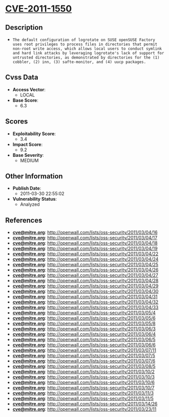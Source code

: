 
# [CVE-2011-1550](http://openwall.com/lists/oss-security/2011/03/04/16)

## Description

- `The default configuration of logrotate on SUSE openSUSE Factory uses root privileges to process files in directories that permit non-root write access, which allows local users to conduct symlink and hard link attacks by leveraging logrotate's lack of support for untrusted directories, as demonstrated by directories for the (1) cobbler, (2) inn, (3) safte-monitor, and (4) uucp packages.`

## Cvss Data

- **Access Vector**:
  - LOCAL
- **Base Score**:
  - 6.3

## Scores

- **Exploitability Score**:
  - 3.4
- **Impact Score**:
  - 9.2
- **Base Severity**:
  - MEDIUM

## Other Information

- **Publish Date**:
  - 2011-03-30 22:55:02
- **Vulnerability Status**:
  - Analyzed

## References

- **cve@mitre.org**: http://openwall.com/lists/oss-security/2011/03/04/16
- **cve@mitre.org**: http://openwall.com/lists/oss-security/2011/03/04/17
- **cve@mitre.org**: http://openwall.com/lists/oss-security/2011/03/04/18
- **cve@mitre.org**: http://openwall.com/lists/oss-security/2011/03/04/19
- **cve@mitre.org**: http://openwall.com/lists/oss-security/2011/03/04/22
- **cve@mitre.org**: http://openwall.com/lists/oss-security/2011/03/04/24
- **cve@mitre.org**: http://openwall.com/lists/oss-security/2011/03/04/25
- **cve@mitre.org**: http://openwall.com/lists/oss-security/2011/03/04/26
- **cve@mitre.org**: http://openwall.com/lists/oss-security/2011/03/04/27
- **cve@mitre.org**: http://openwall.com/lists/oss-security/2011/03/04/28
- **cve@mitre.org**: http://openwall.com/lists/oss-security/2011/03/04/29
- **cve@mitre.org**: http://openwall.com/lists/oss-security/2011/03/04/30
- **cve@mitre.org**: http://openwall.com/lists/oss-security/2011/03/04/31
- **cve@mitre.org**: http://openwall.com/lists/oss-security/2011/03/04/32
- **cve@mitre.org**: http://openwall.com/lists/oss-security/2011/03/04/33
- **cve@mitre.org**: http://openwall.com/lists/oss-security/2011/03/05/4
- **cve@mitre.org**: http://openwall.com/lists/oss-security/2011/03/05/6
- **cve@mitre.org**: http://openwall.com/lists/oss-security/2011/03/05/8
- **cve@mitre.org**: http://openwall.com/lists/oss-security/2011/03/06/3
- **cve@mitre.org**: http://openwall.com/lists/oss-security/2011/03/06/4
- **cve@mitre.org**: http://openwall.com/lists/oss-security/2011/03/06/5
- **cve@mitre.org**: http://openwall.com/lists/oss-security/2011/03/06/6
- **cve@mitre.org**: http://openwall.com/lists/oss-security/2011/03/07/11
- **cve@mitre.org**: http://openwall.com/lists/oss-security/2011/03/07/5
- **cve@mitre.org**: http://openwall.com/lists/oss-security/2011/03/07/6
- **cve@mitre.org**: http://openwall.com/lists/oss-security/2011/03/08/5
- **cve@mitre.org**: http://openwall.com/lists/oss-security/2011/03/10/2
- **cve@mitre.org**: http://openwall.com/lists/oss-security/2011/03/10/3
- **cve@mitre.org**: http://openwall.com/lists/oss-security/2011/03/10/6
- **cve@mitre.org**: http://openwall.com/lists/oss-security/2011/03/10/7
- **cve@mitre.org**: http://openwall.com/lists/oss-security/2011/03/11/3
- **cve@mitre.org**: http://openwall.com/lists/oss-security/2011/03/11/5
- **cve@mitre.org**: http://openwall.com/lists/oss-security/2011/03/14/26
- **cve@mitre.org**: http://openwall.com/lists/oss-security/2011/03/23/11
